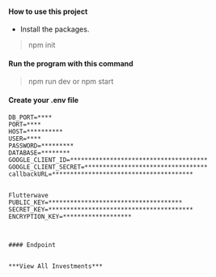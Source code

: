 #### How to use this project ####

- Install the packages.

> npm init 



#### Run the program with this command

> npm run dev or npm start


#### Create your .env file

```
DB_PORT=****
PORT=****
HOST=**********
USER=****
PASSWORD=*********
DATABASE=********
GOOGLE_CLIENT_ID=**************************************
GOOGLE_CLIENT_SECRET=**********************************
callbackURL=***************************************


Flutterwave
PUBLIC_KEY=*************************************
SECRET_KEY=****************************************
ENCRYPTION_KEY=*******************



#### Endpoint


***View All Investments***


